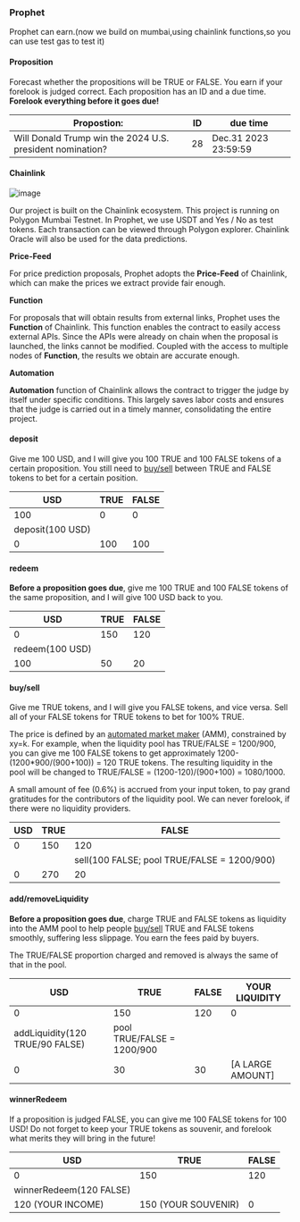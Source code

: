 ### Prophet

Prophet can earn.(now we build on mumbai,using chainlink functions,so you can use test gas to test it)



#### Proposition

Forecast whether the propositions will be TRUE or FALSE. You earn if your forelook is judged correct. Each proposition has an ID and a due time. **Forelook everything before it goes due!**

| Propostion:                                               | ID   | due time             |
| --------------------------------------------------------- | ---- | -------------------- |
| Will Donald Trump win the 2024 U.S. president nomination? | 28   | Dec.31 2023 23:59:59 |

#### Chainlink
![image](https://github.com/WSbaikaishui/chainlink-Prophet/assets/46080358/56a20dbe-451f-4abd-8d68-7b19355fdc67)

Our project is built on the Chainlink ecosystem. This project is running on Polygon Mumbai Testnet. In Prophet, we use USDT and Yes / No as test tokens. Each transaction can be viewed through Polygon explorer. Chainlink Oracle will also be used for the data predictions.

**Price-Feed**

For price prediction proposals, Prophet adopts the **Price-Feed** of Chainlink, which can make the prices we extract provide fair enough.

**Function**

For proposals that will obtain results from external links, Prophet uses the **Function** of Chainlink. This function enables the contract to easily access external APIs. Since the APIs were already on chain when the proposal is launched, the links cannot be modified. Coupled with the access to multiple nodes of **Function**, the results we obtain are accurate enough.

**Automation**

**Automation** function of Chainlink allows the contract to trigger the judge by itself under specific conditions. This largely saves labor costs and ensures that the judge is carried out in a timely manner, consolidating the entire project.

#### deposit

Give me 100 USD, and I will give you 100 TRUE and 100 FALSE tokens of a certain proposition. You still need to [buy/sell](#buysell) between TRUE and FALSE tokens to bet for a certain position. 

| USD              | TRUE | FALSE |
| ---------------- | ---- | ----- |
| 100              | 0    | 0     |
| deposit(100 USD) |      |       |
| 0                | 100  | 100   |

#### redeem

**Before a proposition goes due**, give me 100 TRUE and 100 FALSE tokens of the same proposition, and I will give 100 USD back to you. 

| USD             | TRUE | FALSE |
| --------------- | ---- | ----- |
| 0               | 150  | 120   |
| redeem(100 USD) |      |       |
| 100             | 50   | 20    |

#### buy/sell

Give me TRUE tokens, and I will give you FALSE tokens, and vice versa. Sell all of your FALSE tokens for TRUE tokens to bet for 100% TRUE. 

The price is defined by an [automated market maker](https://flamingo-1.gitbook.io/user-guide/v/master/flamingo-litepaper#convert) (AMM), constrained by xy=k. For example, when the liquidity pool has TRUE/FALSE = 1200/900, you can give me 100 FALSE tokens to get approximately 1200-(1200*900/(900+100)) = 120 TRUE tokens. The resulting liquidity in the pool will be changed to TRUE/FALSE = (1200-120)/(900+100) = 1080/1000.

A small amount of fee (0.6%) is accrued from your input token, to pay grand gratitudes for the contributors of the liquidity pool. We can never forelook, if there were no liquidity providers. 

| USD  | TRUE | FALSE                                       |
| ---- | ---- | ------------------------------------------- |
| 0    | 150  | 120                                         |
|      |      | sell(100 FALSE; pool TRUE/FALSE = 1200/900) |
| 0    | 270  | 20                                          |

#### add/removeLiquidity

**Before a proposition goes due**, charge TRUE and FALSE tokens as liquidity into the AMM pool to help people [buy/sell](#buysell) TRUE and FALSE tokens smoothly, suffering less slippage. You earn the fees paid by buyers. 

The TRUE/FALSE proportion charged and removed is always the same of that in the pool. 

| USD                             | TRUE                       | FALSE | YOUR LIQUIDITY   |
| ------------------------------- | -------------------------- | ----- | ---------------- |
| 0                               | 150                        | 120   | 0                |
| addLiquidity(120 TRUE/90 FALSE) | pool TRUE/FALSE = 1200/900 |       |                  |
| 0                               | 30                         | 30    | [A LARGE AMOUNT] |

#### winnerRedeem

If a proposition is judged FALSE, you can give me 100 FALSE tokens for 100 USD! Do not forget to keep your TRUE tokens as souvenir, and forelook what merits they will bring in the future!

| USD                     | TRUE                | FALSE |
| ----------------------- | ------------------- | ----- |
| 0                       | 150                 | 120   |
| winnerRedeem(120 FALSE) |                     |       |
| 120 (YOUR INCOME)       | 150 (YOUR SOUVENIR) | 0     |

